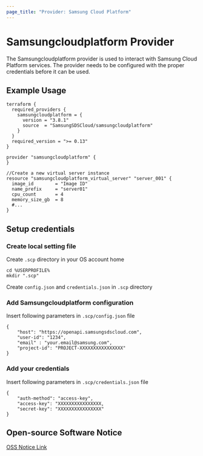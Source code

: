 ```yaml
---
page_title: "Provider: Samsung Cloud Platform"
---
```


# Samsungcloudplatform Provider

The Samsungcloudplatform provider is used to interact with Samsung Cloud Platform services.
The provider needs to be configured with the proper credentials before it can be used.


## Example Usage
```hcl
terraform {
  required_providers {
    samsungcloudplatform = {
      version = "3.8.1"
      source  = "SamsungSDSCloud/samsungcloudplatform"
    }
  }
  required_version = ">= 0.13"
}

provider "samsungcloudplatform" {
}

//Create a new virtual server instance
resource "samsungcloudplatform_virtual_server" "server_001" {
  image_id        = "Image ID"
  name_prefix     = "server01"
  cpu_count       = 4
  memory_size_gb  = 8
  #...
}
```


## Setup credentials

### Create local setting file

Create `.scp` directory in your OS account home

```
cd %USERPROFILE%
mkdir ".scp"
```

Create `config.json` and `credentials.json` in `.scp` directory

### Add Samsungcloudplatform configuration

Insert following parameters in `.scp/config.json` file

```
{
    "host": "https://openapi.samsungsdscloud.com",
    "user-id": "1234",
    "email" : "your.email@samsung.com",
    "project-id": "PROJECT-XXXXXXXXXXXXXXXX"
}
```

### Add your credentials

Insert following parameters in `.scp/credentials.json` file

```
{
    "auth-method": "access-key",
    "access-key": "XXXXXXXXXXXXXXXX,
    "secret-key": "XXXXXXXXXXXXXXXX"
}
```

## Open-source Software Notice

[OSS Notice Link](https://github.com/SamsungSDSCloud/terraform-provider-samsungcloudplatform/blob/v3.8.1/OpenSourceNotice.docx)
